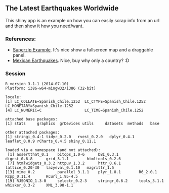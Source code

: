 ## The Latest Earthquakes Worldwide

This shiny app is an example on how you can easily scrap info from an url and then show it how you need/want.

### References:
  - [Superzip Example](http://shiny.rstudio.com/gallery/superzip-example.html). It's nice show a fullscreen map and a draggable panel.
  - [Mexican Earthquakes](http://www.showmeshiny.com/mexican-earthquakes/). Nice, buy why only a country? :D 


### Session

```
R version 3.1.1 (2014-07-10)
Platform: i386-w64-mingw32/i386 (32-bit)

locale:
[1] LC_COLLATE=Spanish_Chile.1252  LC_CTYPE=Spanish_Chile.1252    LC_MONETARY=Spanish_Chile.1252
[4] LC_NUMERIC=C                   LC_TIME=Spanish_Chile.1252    

attached base packages:
[1] stats     graphics  grDevices utils     datasets  methods   base     

other attached packages:
[1] stringi_0.4-1 tidyr_0.2.0   rvest_0.2.0   dplyr_0.4.1   leaflet_0.0.9 rCharts_0.4.5 shiny_0.11.1 

loaded via a namespace (and not attached):
 [1] assertthat_0.1    bitops_1.0-6      DBI_0.3.1         digest_0.6.8      grid_3.1.1        htmltools_0.2.6  
 [7] htmlwidgets_0.3.2 httpuv_1.3.2      httr_0.6.1        lattice_0.20-30   lazyeval_0.1.10   magrittr_1.5     
[13] mime_0.2          parallel_3.1.1    plyr_1.8.1        R6_2.0.1          Rcpp_0.11.4       RCurl_1.95-4.5   
[19] RJSONIO_1.3-0     selectr_0.2-3     stringr_0.6.2     tools_3.1.1       whisker_0.3-2     XML_3.98-1.1
```
